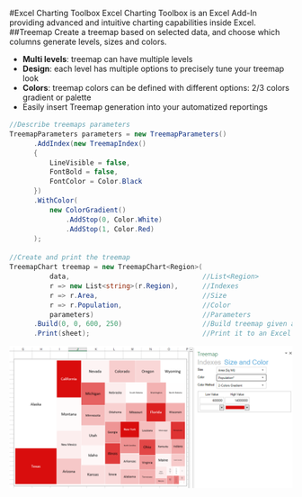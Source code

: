 #Excel Charting Toolbox
Excel Charting Toolbox is an Excel Add-In providing advanced and intuitive charting capabilities inside Excel.
##Treemap
Create a treemap based on selected data, and choose which columns generate levels, sizes and colors.

* **Multi levels**: treemap can have multiple levels
* **Design**: each level has multiple options to precisely tune your treemap look
* **Colors**: treemap colors can be defined with different options: 2/3 colors gradient or palette
* Easily insert Treemap generation into your automatized reportings

```cs
//Describe treemaps parameters
TreemapParameters parameters = new TreemapParameters()
      .AddIndex(new TreemapIndex()
      {
          LineVisible = false,
          FontBold = false,
          FontColor = Color.Black
      })
      .WithColor(
          new ColorGradient()
              .AddStop(0, Color.White)
              .AddStop(1, Color.Red)
      );
      
//Create and print the treemap
TreemapChart treemap = new TreemapChart<Region>(
          data,                                 //List<Region>
          r => new List<string>(r.Region),      //Indexes
          r => r.Area,                          //Size
          r => r.Population,                    //Color
          parameters)                           //Parameters
      .Build(0, 0, 600, 250)                    //Build treemap given a specific size and position
      .Print(sheet);                            //Print it to an Excel worksheet
```

![](docs/Images/treemap1.png)
